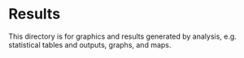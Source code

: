 # Results

This directory is for graphics and results generated by analysis, e.g. statistical tables and outputs, graphs, and maps.
